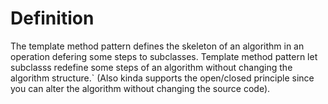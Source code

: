 # Definition

The template method pattern defines the skeleton of an algorithm in an operation defering some steps to subclasses.
Template method pattern let subclasss redefine some steps of an algorithm without changing the algorithm structure.`
(Also kinda supports the open/closed principle since you can alter the algorithm without changing the source code).